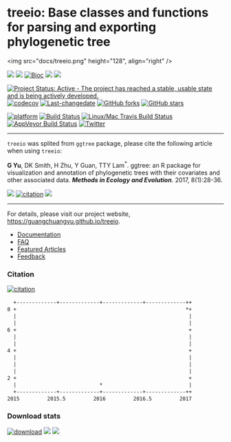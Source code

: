 <!-- README.md is generated from README.Rmd. Please edit that file -->
treeio: Base classes and functions for parsing and exporting phylogenetic tree
==============================================================================

<img src="docs/treeio.png" height="128", align="right" />

[![](https://img.shields.io/badge/release%20version-0.99.10-green.svg?style=flat)](https://bioconductor.org/packages/treeio) [![](https://img.shields.io/badge/devel%20version-0.99.11-green.svg?style=flat)](https://github.com/guangchuangyu/treeio) [![Bioc](http://www.bioconductor.org/shields/years-in-bioc/treeio.svg)](https://www.bioconductor.org/packages/devel/bioc/html/treeio.html#since) [![](https://img.shields.io/badge/download-75/total-blue.svg?style=flat)](https://bioconductor.org/packages/stats/bioc/treeio) [![](https://img.shields.io/badge/download-35/month-blue.svg?style=flat)](https://bioconductor.org/packages/stats/bioc/treeio)

[![Project Status: Active - The project has reached a stable, usable state and is being actively developed.](http://www.repostatus.org/badges/latest/active.svg)](http://www.repostatus.org/#active) [![codecov](https://codecov.io/gh/GuangchuangYu/treeio/branch/master/graph/badge.svg)](https://codecov.io/gh/GuangchuangYu/treeio) [![Last-changedate](https://img.shields.io/badge/last%20change-2017--03--13-green.svg)](https://github.com/GuangchuangYu/treeio/commits/master) [![GitHub forks](https://img.shields.io/github/forks/GuangchuangYu/treeio.svg)](https://github.com/GuangchuangYu/treeio/network) [![GitHub stars](https://img.shields.io/github/stars/GuangchuangYu/treeio.svg)](https://github.com/GuangchuangYu/treeio/stargazers)

[![platform](http://www.bioconductor.org/shields/availability/devel/treeio.svg)](https://www.bioconductor.org/packages/devel/bioc/html/treeio.html#archives) [![Build Status](http://www.bioconductor.org/shields/build/devel/bioc/treeio.svg)](https://bioconductor.org/checkResults/devel/bioc-LATEST/treeio/) [![Linux/Mac Travis Build Status](https://img.shields.io/travis/GuangchuangYu/treeio/master.svg?label=Mac%20OSX%20%26%20Linux)](https://travis-ci.org/GuangchuangYu/treeio) [![AppVeyor Build Status](https://img.shields.io/appveyor/ci/Guangchuangyu/treeio/master.svg?label=Windows)](https://ci.appveyor.com/project/GuangchuangYu/treeio) [![Twitter](https://img.shields.io/twitter/url/https/github.com/GuangchuangYu/treeio.svg?style=social)](https://twitter.com/intent/tweet?hashtags=treeio&url=http://onlinelibrary.wiley.com/doi/10.1111/2041-210X.12628/abstract&screen_name=guangchuangyu)

------------------------------------------------------------------------

`treeio` was splited from `ggtree` package, please cite the following article when using `treeio`:

**G Yu**, DK Smith, H Zhu, Y Guan, TTY Lam<sup>\*</sup>. ggtree: an R package for visualization and annotation of phylogenetic trees with their covariates and other associated data. ***Methods in Ecology and Evolution***. 2017, 8(1):28-36.

[![](https://img.shields.io/badge/doi-10.1111/2041--210X.12628-green.svg?style=flat)](http://dx.doi.org/10.1111/2041-210X.12628) [![citation](https://img.shields.io/badge/cited%20by-9-green.svg?style=flat)](https://scholar.google.com.hk/scholar?oi=bibs&hl=en&cites=7268358477862164627) [![](https://img.shields.io/badge/Altmetric-351-green.svg?style=flat)](https://www.altmetric.com/details/10533079)

------------------------------------------------------------------------

For details, please visit our project website, <https://guangchuangyu.github.io/treeio>.

-   [Documentation](https://guangchuangyu.github.io/treeio/documentation/)
-   [FAQ](https://guangchuangyu.github.io/treeio/faq/)
-   [Featured Articles](https://guangchuangyu.github.io/treeio/featuredArticles/)
-   [Feedback](https://guangchuangyu.github.io/treeio/#feedback)

### Citation

[![citation](https://img.shields.io/badge/cited%20by-9-green.svg?style=flat)](https://scholar.google.com.hk/scholar?oi=bibs&hl=en&cites=7268358477862164627)

      +-------------+-------------+-------------+-------------++
    8 +                                                       *+
      |                                                        |
      |                                                        |
    6 +                                                        +
      |                                                        |
      |                                                        |
    4 +                                                        +
      |                                                        |
      |                                                        |
      |                                                        |
    2 +                                                        +
      |                           *                            |
      +-------------+-------------+-------------+-------------++
    2015         2015.5         2016         2016.5         2017

### Download stats

[![download](http://www.bioconductor.org/shields/downloads/treeio.svg)](https://bioconductor.org/packages/stats/bioc/treeio) [![](https://img.shields.io/badge/download-75/total-blue.svg?style=flat)](https://bioconductor.org/packages/stats/bioc/treeio) [![](https://img.shields.io/badge/download-35/month-blue.svg?style=flat)](https://bioconductor.org/packages/stats/bioc/treeio)

